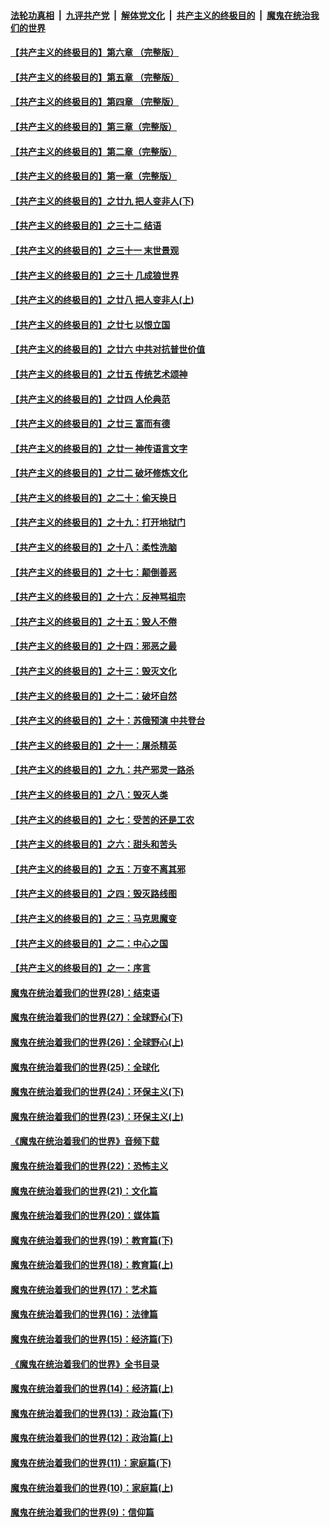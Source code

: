 ####  [法轮功真相](../../../../basic/blob/master/README.md?t=07092231) &nbsp;|&nbsp; [九评共产党](../../../../9ping.md/blob/master/README.md?t=07092231) &nbsp;|&nbsp; [解体党文化](../../../../jtdwh.md/blob/master/README.md?t=07092231)  &nbsp;|&nbsp; [共产主义的终极目的](../../../../gczydzjmd.md/blob/master/README.md?t=07092231) &nbsp;|&nbsp; [魔鬼在统治我们的世界](../../../../mgztzwmdsj.md/blob/master/README.md?t=07092231) 

#### [【共产主义的终极目的】第六章 （完整版）](../pages/nsc422/n11428913.md?t=07092231) 

#### [【共产主义的终极目的】第五章 （完整版）](../pages/nsc422/n11428912.md?t=07092231) 

#### [【共产主义的终极目的】第四章 （完整版）](../pages/nsc422/n11428907.md?t=07092231) 

#### [【共产主义的终极目的】第三章（完整版）](../pages/nsc422/n11428848.md?t=07092231) 

#### [【共产主义的终极目的】第二章（完整版）](../pages/nsc422/n11428831.md?t=07092231) 

#### [【共产主义的终极目的】第一章（完整版）](../pages/nsc422/n11417651.md?t=07092231) 

#### [【共产主义的终极目的】之廿九 把人变非人(下)](../pages/nsc422/n11344140.md?t=07092231) 

#### [【共产主义的终极目的】之三十二 结语](../pages/nsc422/n11360535.md?t=07092231) 

#### [【共产主义的终极目的】之三十一 末世景观](../pages/nsc422/n11351129.md?t=07092231) 

#### [【共产主义的终极目的】之三十 几成狼世界](../pages/nsc422/n11348280.md?t=07092231) 

#### [【共产主义的终极目的】之廿八 把人变非人(上)](../pages/nsc422/n11340492.md?t=07092231) 

#### [【共产主义的终极目的】之廿七 以恨立国](../pages/nsc422/n11336944.md?t=07092231) 

#### [【共产主义的终极目的】之廿六 中共对抗普世价值](../pages/nsc422/n11324785.md?t=07092231) 

#### [【共产主义的终极目的】之廿五 传统艺术颂神](../pages/nsc422/n11296396.md?t=07092231) 

#### [【共产主义的终极目的】之廿四 人伦典范](../pages/nsc422/n11296397.md?t=07092231) 

#### [【共产主义的终极目的】之廿三 富而有德](../pages/nsc422/n11283598.md?t=07092231) 

#### [【共产主义的终极目的】之廿一 神传语言文字](../pages/nsc422/n11263265.md?t=07092231) 

#### [【共产主义的终极目的】之廿二 破坏修炼文化](../pages/nsc422/n11245728.md?t=07092231) 

#### [【共产主义的终极目的】之二十：偷天换日](../pages/nsc422/n11238846.md?t=07092231) 

#### [【共产主义的终极目的】之十九：打开地狱门](../pages/nsc422/n11206376.md?t=07092231) 

#### [【共产主义的终极目的】之十八：柔性洗脑](../pages/nsc422/n11199994.md?t=07092231) 

#### [【共产主义的终极目的】之十七：颠倒善恶](../pages/nsc422/n11179782.md?t=07092231) 

#### [【共产主义的终极目的】之十六：反神骂祖宗](../pages/nsc422/n11166798.md?t=07092231) 

#### [【共产主义的终极目的】之十五：毁人不倦](../pages/nsc422/n11166792.md?t=07092231) 

#### [【共产主义的终极目的】之十四：邪恶之最](../pages/nsc422/n11150249.md?t=07092231) 

#### [【共产主义的终极目的】之十三：毁灭文化](../pages/nsc422/n11135227.md?t=07092231) 

#### [【共产主义的终极目的】之十二：破坏自然](../pages/nsc422/n11135214.md?t=07092231) 

#### [【共产主义的终极目的】之十：苏俄预演 中共登台](../pages/nsc422/n11118424.md?t=07092231) 

#### [【共产主义的终极目的】之十一：屠杀精英](../pages/nsc422/n11118442.md?t=07092231) 

#### [【共产主义的终极目的】之九：共产邪灵一路杀](../pages/nsc422/n11114139.md?t=07092231) 

#### [【共产主义的终极目的】之八：毁灭人类](../pages/nsc422/n11108503.md?t=07092231) 

#### [【共产主义的终极目的】之七：受苦的还是工农](../pages/nsc422/n11101809.md?t=07092231) 

#### [【共产主义的终极目的】之六：甜头和苦头](../pages/nsc422/n11096971.md?t=07092231) 

#### [【共产主义的终极目的】之五：万变不离其邪](../pages/nsc422/n11091285.md?t=07092231) 

#### [【共产主义的终极目的】之四：毁灭路线图](../pages/nsc422/n11086284.md?t=07092231) 

#### [【共产主义的终极目的】之三：马克思魔变](../pages/nsc422/n11061941.md?t=07092231) 

#### [【共产主义的终极目的】之二：中心之国](../pages/nsc422/n11047728.md?t=07092231) 

#### [【共产主义的终极目的】之一：序言](../pages/nsc422/n11086077.md?t=07092231) 

#### [魔鬼在统治着我们的世界(28)：结束语](../pages/nsc422/n10936246.md?t=07092231) 

#### [魔鬼在统治着我们的世界(27)：全球野心(下)](../pages/nsc422/n10928319.md?t=07092231) 

#### [魔鬼在统治着我们的世界(26)：全球野心(上)](../pages/nsc422/n10900318.md?t=07092231) 

#### [魔鬼在统治着我们的世界(25)：全球化](../pages/nsc422/n10788205.md?t=07092231) 

#### [魔鬼在统治着我们的世界(24)：环保主义(下)](../pages/nsc422/n10695307.md?t=07092231) 

#### [魔鬼在统治着我们的世界(23)：环保主义(上)](../pages/nsc422/n10688613.md?t=07092231) 

#### [《魔鬼在统治着我们的世界》音频下载](../pages/nsc422/n10635553.md?t=07092231) 

#### [魔鬼在统治着我们的世界(22)：恐怖主义](../pages/nsc422/n10614727.md?t=07092231) 

#### [魔鬼在统治着我们的世界(21)：文化篇](../pages/nsc422/n10597706.md?t=07092231) 

#### [魔鬼在统治着我们的世界(20)：媒体篇](../pages/nsc422/n10586579.md?t=07092231) 

#### [魔鬼在统治着我们的世界(19)：教育篇(下)](../pages/nsc422/n10564808.md?t=07092231) 

#### [魔鬼在统治着我们的世界(18)：教育篇(上)](../pages/nsc422/n10526970.md?t=07092231) 

#### [魔鬼在统治着我们的世界(17)：艺术篇](../pages/nsc422/n10499093.md?t=07092231) 

#### [魔鬼在统治着我们的世界(16)：法律篇](../pages/nsc422/n10485969.md?t=07092231) 

#### [魔鬼在统治着我们的世界(15)：经济篇(下)](../pages/nsc422/n10469975.md?t=07092231) 

#### [《魔鬼在统治着我们的世界》全书目录](../pages/nsc422/n10464261.md?t=07092231) 

#### [魔鬼在统治着我们的世界(14)：经济篇(上)](../pages/nsc422/n10457370.md?t=07092231) 

#### [魔鬼在统治着我们的世界(13)：政治篇(下)](../pages/nsc422/n10448270.md?t=07092231) 

#### [魔鬼在统治着我们的世界(12)：政治篇(上)](../pages/nsc422/n10444576.md?t=07092231) 

#### [魔鬼在统治着我们的世界(11)：家庭篇(下)](../pages/nsc422/n10440961.md?t=07092231) 

#### [魔鬼在统治着我们的世界(10)：家庭篇(上)](../pages/nsc422/n10435448.md?t=07092231) 

#### [魔鬼在统治着我们的世界(9)：信仰篇](../pages/nsc422/n10432159.md?t=07092231) 

